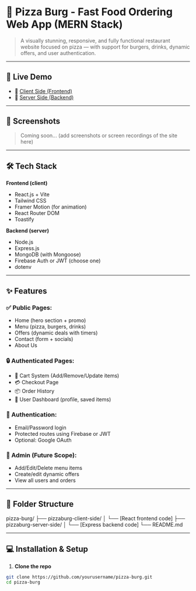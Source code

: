 # 🍕 Pizza Burg - Fast Food Ordering Web App (MERN Stack)

> A visually stunning, responsive, and fully functional restaurant website focused on pizza — with support for burgers, drinks, dynamic offers, and user authentication.

---

## 🚀 Live Demo

- 🔗 [Client Side (Frontend)](https://pizzaburg-client.vercel.app/)
- 🔗 [Server Side (Backend)](https://pizzaburg-server.vercel.app/)

---

## 📸 Screenshots

> Coming soon... (add screenshots or screen recordings of the site here)

---

## 🛠️ Tech Stack

**Frontend (client)**  
- React.js + Vite  
- Tailwind CSS  
- Framer Motion (for animation)  
- React Router DOM  
- Toastify

**Backend (server)**  
- Node.js  
- Express.js  
- MongoDB (with Mongoose)  
- Firebase Auth or JWT (choose one)
- dotenv

---

## ✨ Features

### ✅ Public Pages:
- Home (hero section + promo)
- Menu (pizza, burgers, drinks)
- Offers (dynamic deals with timers)
- Contact (form + socials)
- About Us

### 🔒 Authenticated Pages:
- 🛒 Cart System (Add/Remove/Update items)
- 💳 Checkout Page
- 📦 Order History
- 👤 User Dashboard (profile, saved items)

### 🔐 Authentication:
- Email/Password login
- Protected routes using Firebase or JWT
- Optional: Google OAuth

### 🧾 Admin (Future Scope):
- Add/Edit/Delete menu items
- Create/edit dynamic offers
- View all users and orders

---

## 🧱 Folder Structure
pizza-burg/
├── pizzaburg-client-side/
│ └── [React frontend code]
├── pizzaburg-server-side/
│ └── [Express backend code]
└── README.md



---

## 💻 Installation & Setup

1. **Clone the repo**
```bash
git clone https://github.com/yourusername/pizza-burg.git
cd pizza-burg

